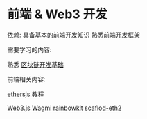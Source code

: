 # 前端 & Web3 开发

依赖:
具备基本的前端开发知识
熟悉前端开发框架

需要学习的内容:

熟悉 [区块链开发基础](./Module/区块链开发模块.md#区块链开发基础)


前端相关内容:

[ethersjs 教程](https://github.com/WTFAcademy/WTF-Ethers)

[Web3.js](web3.js)
[Wagmi]()
[rainbowkit]()
[scaflod-eth2]()